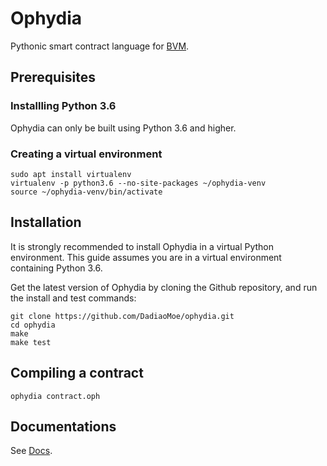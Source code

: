 # Ophydia

Pythonic smart contract language for [BVM](https://github.com/Bytom/).

## Prerequisites

### Installling Python 3.6
Ophydia can only be built using Python 3.6 and higher.

### Creating a virtual environment
```
sudo apt install virtualenv
virtualenv -p python3.6 --no-site-packages ~/ophydia-venv
source ~/ophydia-venv/bin/activate
```

## Installation

It is strongly recommended to install Ophydia in a virtual Python environment. This guide assumes you are in a virtual environment containing Python 3.6.

Get the latest version of Ophydia by cloning the Github repository, and run the install and test commands:

```
git clone https://github.com/DadiaoMoe/ophydia.git
cd ophydia
make
make test
```

## Compiling a contract

```
ophydia contract.oph
```


## Documentations

See [Docs](docs/).